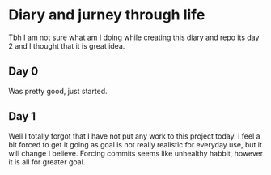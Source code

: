 # Diary and jurney through life

Tbh I am not sure what am I doing while creating this diary and repo its day 2 and I thought that it is great idea.

## Day 0

Was pretty good, just started.

## Day 1

Well I totally forgot that I have not put any work to this project today. I feel a bit forced to get it going as goal is not really realistic for everyday use, but it
will change I believe. Forcing commits seems like unhealthy habbit, however it is all for greater goal.

